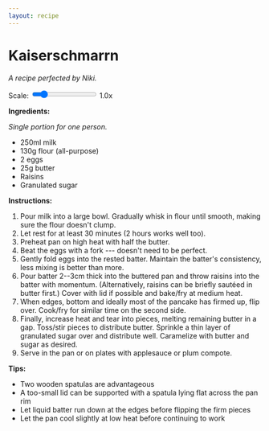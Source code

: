 ```yaml
---
layout: recipe
---
```


# Kaiserschmarrn

*A recipe perfected by Niki.*

<div class="recipe-controls">
   <label for="kaiserschmarrn-scale">Scale: </label>
   <input type="range" id="kaiserschmarrn-scale" min="0.5" max="4" step="0.1" value="1">
   <span id="kaiserschmarrn-scale-value">1.0x</span>
</div>
<div id="kaiserschmarrn-ingredients">
   <p><strong>Ingredients:</strong></p>
   <p><em>Single portion for one person.</em></p>
   <ul>
   <li><span data-base="250" data-unit="ml" data-roundto="25">250ml</span> milk</li>
   <li><span data-base="130" data-unit="g" data-roundto="10">130g</span> flour (all-purpose)</li>
   <li><span data-base="2" data-unit="egg" data-unit-plural="eggs" data-roundto="1">2 eggs</span></li>
   <li><span data-base="25" data-unit="g" data-roundto="5">25g</span> butter</li>
   <li>Raisins</li>
   <li>Granulated sugar</li>
   </ul>
</div>

**Instructions:**
1. Pour milk into a large bowl. Gradually whisk in flour until smooth, making sure the flour doesn't clump.
2. Let rest for at least 30&nbsp;minutes (2&nbsp;hours works well too).
3. Preheat pan on high heat with half the butter.
4. Beat the eggs with a fork --- doesn't need to be perfect.
5. Gently fold eggs into the rested batter. Maintain the batter's consistency, less mixing is better than more.
6. Pour batter 2--3cm thick into the buttered pan and throw raisins into the batter with momentum. (Alternatively, raisins can be briefly sautéed in butter first.) Cover with lid if possible and bake/fry at medium heat.
7. When edges, bottom and ideally most of the pancake has firmed up, flip over. Cook/fry for similar time on the second side.
8. Finally, increase heat and tear into pieces, melting remaining butter in a gap. Toss/stir pieces to distribute butter. Sprinkle a thin layer of granulated sugar over and distribute well. Caramelize with butter and sugar as desired.
9. Serve in the pan or on plates with applesauce or plum compote.

**Tips:**
- Two wooden spatulas are advantageous
- A too-small lid can be supported with a spatula lying flat across the pan rim
- Let liquid batter run down at the edges before flipping the firm pieces
- Let the pan cool slightly at low heat before continuing to work

<script>
document.addEventListener('DOMContentLoaded', function() {
   setupRecipeScaling('kaiserschmarrn-scale', 'kaiserschmarrn-scale-value', 'kaiserschmarrn-ingredients');
});
</script>
